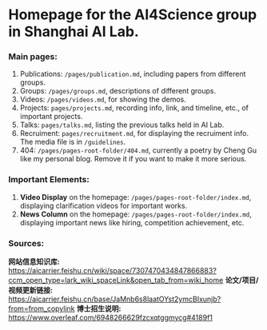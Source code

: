 # Homepage for the AI4Science group in Shanghai AI Lab.

### Main pages:

1. Publications: `/pages/publication.md`, including papers from different groups.  
2. Groups: `/pages/groups.md`, descriptions of different groups.  
3. Videos: `/pages/videos.md`, for showing the demos.  
4. Projects: `pages/projects.md`, recording info, link, and timeline, etc., of important projects.  
5. Talks: `pages/talks.md`, listing the previous talks held in AI Lab.  
6. Recruiment: `pages/recruitment.md`, for displaying the recruiment info. The media file is in `/guidelines`.  
7. 404: `/pages/pages-root-folder/404.md`, currently a poetry by Cheng Gu like my personal blog. Remove it if you want to make it more serious.  


### Important Elements:
1. **Video Display** on the homepage: `/pages/pages-root-folder/index.md`, displaying clarification videos for important works.  
2. **News Column** on the homepage: `/pages/pages-root-folder/index.md`, displaying important news like hiring, competition achievement, etc.  


### Sources:
**网站信息知识库:** https://aicarrier.feishu.cn/wiki/space/7307470434847866883?ccm_open_type=lark_wiki_spaceLink&open_tab_from=wiki_home
**论文/项目/视频更新链接:** https://aicarrier.feishu.cn/base/JaMnb6s8laatOYst2ymcBIxunjb?from=from_copylink
**博士招生说明:** https://www.overleaf.com/6948266629fzcxqtggmycg#4189f1
